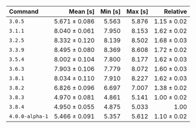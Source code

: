 | Command | Mean [s] | Min [s] | Max [s] | Relative |
|:---|---:|---:|---:|---:|
| `3.0.5` | 5.671 ± 0.086 | 5.563 | 5.876 | 1.15 ± 0.02 |
| `3.1.1` | 8.040 ± 0.061 | 7.950 | 8.153 | 1.62 ± 0.02 |
| `3.2.5` | 8.332 ± 0.120 | 8.139 | 8.502 | 1.68 ± 0.03 |
| `3.3.9` | 8.495 ± 0.080 | 8.369 | 8.608 | 1.72 ± 0.02 |
| `3.5.4` | 8.002 ± 0.104 | 7.800 | 8.177 | 1.62 ± 0.03 |
| `3.6.3` | 7.903 ± 0.106 | 7.779 | 8.072 | 1.60 ± 0.03 |
| `3.8.1` | 8.034 ± 0.110 | 7.910 | 8.227 | 1.62 ± 0.03 |
| `3.8.2` | 6.826 ± 0.096 | 6.697 | 7.007 | 1.38 ± 0.02 |
| `3.8.3` | 4.970 ± 0.081 | 4.861 | 5.141 | 1.00 ± 0.02 |
| `3.8.4` | 4.950 ± 0.055 | 4.875 | 5.033 | 1.00 |
| `4.0.0-alpha-1` | 5.466 ± 0.091 | 5.357 | 5.612 | 1.10 ± 0.02 |
